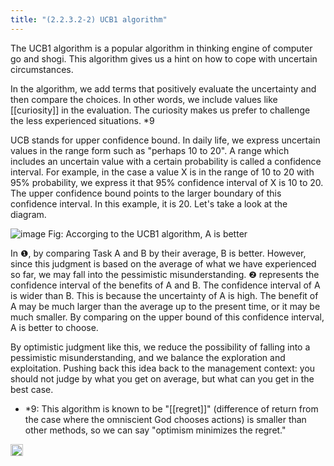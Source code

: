 ```yaml
---
title: "(2.2.3.2-2) UCB1 algorithm"
---
```


The UCB1 algorithm is a popular algorithm in thinking engine of computer go and shogi. This algorithm gives us a hint on how to cope with uncertain circumstances.

In the algorithm, we add terms that positively evaluate the uncertainty and then compare the choices. In other words, we include values ​​like [[curiosity]] in the evaluation. The curiosity makes us prefer to challenge the less experienced situations. *9

UCB stands for upper confidence bound. In daily life, we express uncertain values in the range form such as "perhaps 10 to 20". A range which includes an uncertain value with a certain probability is called a confidence interval. For example, in the case a value X is in the range of 10 to 20 with 95% probability, we express it that 95% confidence interval of X is 10 to 20. The upper confidence bound points to the larger boundary of this confidence interval. In this example, it is 20. Let's take a look at the diagram.

![image](https://gyazo.com/1a2ba78ccede7883880f0c36cb74ecd7/thumb/1000)
Fig: Accorging to the UCB1 algorithm, A is better


In ❶, by comparing Task A and B by their average, B is better. However, since this judgment is based on the average of what we have experienced so far, we may fall into the pessimistic misunderstanding. ❷ represents the confidence interval of the benefits of A and B. The confidence interval of A is wider than B. This is because the uncertainty of A is high. The benefit of A may be much larger than the average up to the present time, or it may be much smaller. By comparing on the upper bound of this confidence interval, A is better to choose.

By optimistic judgment like this, we reduce the possibility of falling into a pessimistic misunderstanding, and we balance the exploration and exploitation. Pushing back this idea back to the management context:  you should not judge by what you get on average, but what can you get in the best case.

- *9: This algorithm is known to be "[[regret]]" (difference of return from the case where the omniscient God chooses actions) is smaller than other methods, so we can say "optimism minimizes the regret."

<img src='https://scrapbox.io/api/pages/nishio-en/en/icon' alt='en.icon' height="19.5"/>
